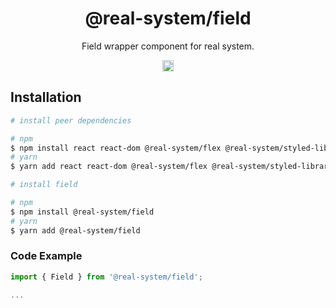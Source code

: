 <h1 align="center">@real-system/field</h1>
<p align="center">Field wrapper component for real system.</p>
<p align="center">
<a href="https://www.npmjs.com/package/@real-system/field"><img src="https://badgen.net/npm/v/@real-system/field?label=&icon=npm&color=blue" alt="npm version" height="18"/></a>
</p>

## Installation

```bash
# install peer dependencies

# npm
$ npm install react react-dom @real-system/flex @real-system/styled-library @real-system/typography
# yarn
$ yarn add react react-dom @real-system/flex @real-system/styled-library @real-system/typography

# install field

# npm
$ npm install @real-system/field
# yarn
$ yarn add @real-system/field
```

### Code Example

```typescript
import { Field } from '@real-system/field';

...

```
